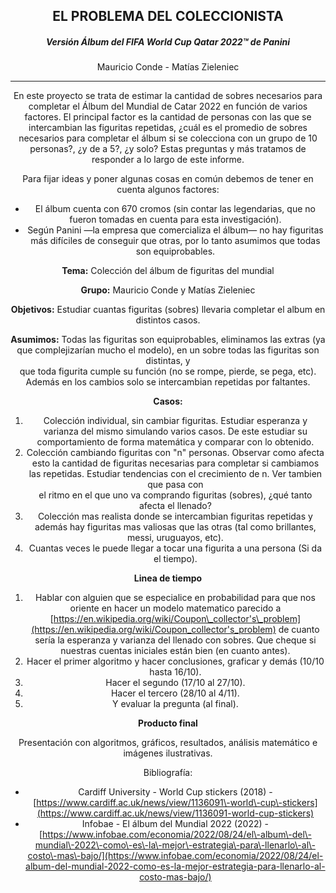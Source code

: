 <center > <h2>EL PROBLEMA DEL COLECCIONISTA</h2><center>
<center><h5>Versión Álbum del FIFA World Cup Qatar 2022™ de Panini</h5></center>
<center>Mauricio Conde - Matías Zieleniec</center>

---

En este proyecto se trata de estimar la cantidad de sobres necesarios para completar el Álbum del Mundial de Catar 2022 en función de varios factores. El principal factor es la cantidad de personas con las que se intercambian las figuritas repetidas, ¿cuál es el promedio de sobres necesarios para completar el álbum si se colecciona con un grupo de 10 personas?, ¿y de a 5?, ¿y solo? Estas preguntas y más tratamos de responder a lo largo de este informe.

Para fijar ideas y poner algunas cosas en común debemos de tener en cuenta algunos factores:

- El álbum cuenta con 670 cromos \(sin contar las legendarias, que no fueron tomadas en cuenta para esta investigación\).
- Según Panini —la empresa que comercializa el álbum— no hay figuritas más difíciles de conseguir que otras, por lo tanto asumimos que todas son equiprobables.

**Tema:** Colección del álbum de figuritas del mundial

**Grupo:** Mauricio Conde y Matías Zieleniec

**Objetivos:**  Estudiar cuantas figuritas \(sobres\) llevaria completar el album en distintos casos.

**Asumimos:** Todas las figuritas son equiprobables, eliminamos las extras \(ya que complejizarían mucho el modelo\), en un sobre todas las figuritas son distintas, y  
que toda figurita cumple su función \(no se rompe, pierde, se pega, etc\). Además en los cambios solo se intercambian repetidas por faltantes.

**Casos:**

1. Colección individual, sin cambiar figuritas. Estudiar esperanza y varianza del mismo simulando varios casos. De este estudiar su comportamiento de forma matemática y comparar con lo obtenido.
2. Colección cambiando figuritas con "n" personas. Observar como afecta esto la cantidad de figuritas necesarias para completar si cambiamos las repetidas. Estudiar tendencias con el crecimiento de n. Ver tambien que pasa con  
   el ritmo en el que uno va comprando figuritas \(sobres\), ¿qué tanto afecta el llenado?
3. Colección mas realista donde se intercambian figuritas repetidas y además hay figuritas mas valiosas que las otras \(tal como brillantes, messi, uruguayos, etc\).
4. Cuantas veces le puede llegar a tocar una figurita a una persona \(Si da el tiempo\).

**Linea de tiempo**

1. Hablar con alguien que se especialice en probabilidad para que nos oriente en hacer un modelo matematico parecido a [https://en.wikipedia.org/wiki/Coupon\_collector's\_problem](https://en.wikipedia.org/wiki/Coupon_collector's_problem) de cuanto sería la esperanza y varianza del llenado con sobres. Que cheque si nuestras cuentas iniciales están bien \(en cuanto antes\).
2. Hacer el primer algoritmo y hacer conclusiones, graficar y demás \(10/10 hasta 16/10\).
3. Hacer el segundo \(17/10 al 27/10\).
4. Hacer el tercero \(28/10 al 4/11\).
5. Y evaluar la pregunta \(al final\).

**Producto final**

Presentación con algoritmos, gráficos, resultados, análisis matemático e imágenes ilustrativas.  

Bibliografía:

- Cardiff University \- World Cup stickers \(2018\) \- [https://www.cardiff.ac.uk/news/view/1136091\-world\-cup\-stickers](https://www.cardiff.ac.uk/news/view/1136091-world-cup-stickers)
- Infobae \- El álbum del Mundial 2022 \(2022\) \- [https://www.infobae.com/economia/2022/08/24/el\-album\-del\-mundial\-2022\-como\-es\-la\-mejor\-estrategia\-para\-llenarlo\-al\-costo\-mas\-bajo/](https://www.infobae.com/economia/2022/08/24/el-album-del-mundial-2022-como-es-la-mejor-estrategia-para-llenarlo-al-costo-mas-bajo/)  
